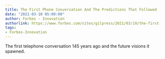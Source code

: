 ```yaml
---
title: The First Phone Conversation And The Predictions That Followed
date: "2021-03-10 05:00:00"
author: Forbes - Innovation
authorlink: https://www.forbes.com/sites/gilpress/2021/03/10/the-first-phone-conversation-and-the-predictions-that-followed/
tags:
- Forbes-Innovation
---
```

The first telephone conversation 145 years ago and the future visions it spawned.